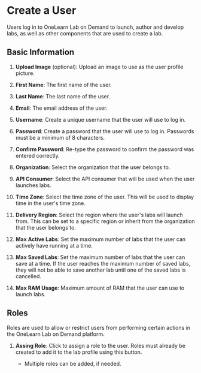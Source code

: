 # Create a User 

Users log in to OneLearn Lab on Demand to launch, author and develop labs, as well as other components that are used to create a lab. 

## Basic Information 

1. **Upload Image** (optional): Upload an image to use as the user profile picture.

1. **First Name**: The first name of the user.

1. **Last Name**: The last name of the user.

1. **Email**: The email address of the user.

1. **Username**: Create a unique username that the user will use to log in.

1. **Password**: Create a password that the user will use to log in. Passwords must be a minimum of 8 characters.

1. **Confirm Password**: Re-type the password to confirm the password was entered correctly. 

1. **Organization**: Select the organization that the user belongs to. 

1. **API Consumer**: Select the API consumer that will be used when the user launches labs.

1. **Time Zone**: Select the time zone of the user. This will be used to display time in the user's time zone. 

1. **Delivery Region**: Select the region where the user's labs will launch from. This can be set to a specific region or inherit from the organization that the user belongs to. 

1. **Max Active Labs**: Set the maximum number of labs that the user can actively have running at a time. 

1. **Max Saved Labs**: Set the maximum number of labs that the user can save at a time. If the user reaches the maximum number of saved labs, they will not be able to save another lab until one of the saved labs is cancelled. 

1. **Max RAM Usage**: Maximum amount of RAM that the user can use to launch labs. 

## Roles

Roles are used to allow or restrict users from performing certain actions in the OneLearn Lab on Demand platform.

1. **Assing Role**: Click to assign a role to the user. Roles must already be created to add it to the lab profile using this button.

    - Multiple roles can be added, if needed. 
    




